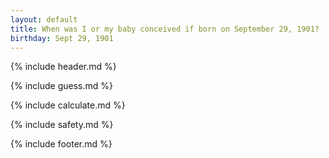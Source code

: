 ```yaml
---
layout: default
title: When was I or my baby conceived if born on September 29, 1901?
birthday: Sept 29, 1901
---
```


{% include header.md %}

{% include guess.md %}

{% include calculate.md %}

{% include safety.md %}

{% include footer.md %}



